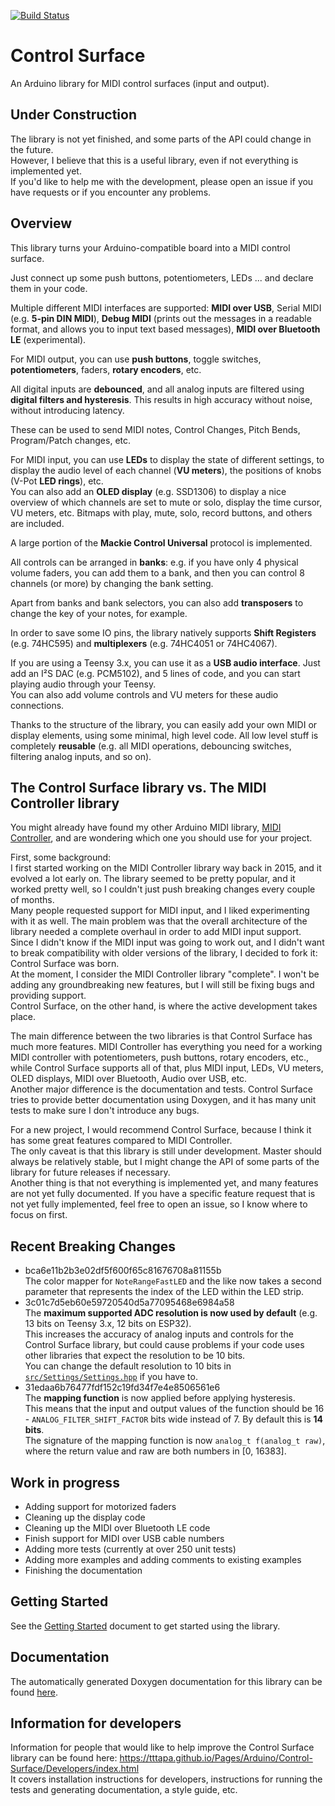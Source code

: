 [![Build Status](https://travis-ci.org/tttapa/Control-Surface.svg?branch=master)](https://travis-ci.org/tttapa/Control-Surface)

# Control Surface

An Arduino library for MIDI control surfaces (input and output).

## Under Construction

The library is not yet finished, and some parts of the API could change in the future.  
However, I believe that this is a useful library, even if not everything is 
implemented yet.  
If you'd like to help me with the development, please open an issue if you have requests 
or if you encounter any problems.

## Overview

This library turns your Arduino-compatible board into a MIDI control surface.  

Just connect up some push buttons, potentiometers, LEDs ... and declare them in
your code.

Multiple different MIDI interfaces are supported: **MIDI over USB**, Serial MIDI 
(e.g. **5-pin DIN MIDI**), **Debug MIDI** (prints out the messages in a readable
format, and allows you to input text based messages), **MIDI over Bluetooth LE**
(experimental).

For MIDI output, you can use **push buttons**, toggle switches, 
**potentiometers**, faders, **rotary encoders**, etc.

All digital inputs are **debounced**, and all analog inputs are filtered using 
**digital filters and hysteresis**. This results in high accuracy without noise,
without introducing latency.

These can be used to send MIDI notes, Control Changes, Pitch Bends, 
Program/Patch changes, etc.

For MIDI input, you can use **LEDs** to display the state of different settings, 
to display the audio level of each channel (**VU meters**), the positions of knobs 
(V-Pot **LED rings**), etc.  
You can also add an **OLED display** (e.g. SSD1306) to display a nice overview 
of which channels are set to mute or solo, display the time cursor, VU meters,
etc. Bitmaps with play, mute, solo, record buttons, and others are included.  

A large portion of the **Mackie Control Universal** protocol is implemented.

All controls can be arranged in **banks**: e.g. if you have only 4 physical 
volume faders, you can add them to a bank, and then you can control 8 channels 
(or more) by changing the bank setting.

Apart from banks and bank selectors, you can also add **transposers** to change 
the key of your notes, for example.

In order to save some IO pins, the library natively supports **Shift Registers** 
(e.g. 74HC595) and **multiplexers** (e.g. 74HC4051 or 74HC4067).

If you are using a Teensy 3.x, you can use it as a **USB audio interface**. Just
add an I²S DAC (e.g. PCM5102), and 5 lines of code, and you can start playing 
audio through your Teensy.  
You can also add volume controls and VU meters for these audio connections.

Thanks to the structure of the library, you can easily add your own MIDI or 
display elements, using some minimal, high level code. All low level stuff is
completely **reusable** (e.g. all MIDI operations, debouncing switches, 
filtering analog inputs, and so on).

## The Control Surface library vs. The MIDI Controller library

You might already have found my other Arduino MIDI library, [MIDI Controller](https://github.com/tttapa/MIDI_Controller), 
and are wondering which one you should use for your project.

First, some background:  
I first started working on the MIDI Controller library way back in 2015, and it
evolved a lot early on. The library seemed to be pretty popular, and it worked
pretty well, so I couldn't just push breaking changes every couple of months.  
Many people requested support for MIDI input, and I liked experimenting with it
as well. The main problem was that the overall architecture of the library 
needed a complete overhaul in order to add MIDI input support. Since I didn't 
know if the MIDI input was going to work out, and I didn't want to break 
compatibility with older versions of the library, I decided to fork it: Control
Surface was born.  
At the moment, I consider the MIDI Controller library "complete". I won't be 
adding any groundbreaking new features, but I will still be fixing bugs and 
providing support.  
Control Surface, on the other hand, is where the active development takes place.

The main difference between the two libraries is that Control Surface has much
more features. MIDI Controller has everything you need for a working MIDI 
controller with potentiometers, push buttons, rotary encoders, etc., while 
Control Surface supports all of that, plus MIDI input, LEDs, VU meters, OLED 
displays, MIDI over Bluetooth, Audio over USB, etc.  
Another major difference is the documentation and tests. Control Surface tries
to provide better documentation using Doxygen, and it has many unit tests to 
make sure I don't introduce any bugs.

For a new project, I would recommend Control Surface, because I think it has 
some great features compared to MIDI Controller.  
The only caveat is that this library is still under development. Master should 
always be relatively stable, but I might change the API of some parts of the 
library for future releases if necessary.  
Another thing is that not everything is implemented yet, and many features are 
not yet fully documented. If you have a specific feature request that is not yet
fully implemented, feel free to open an issue, so I know where to focus on first.

## Recent Breaking Changes

 - bca6e11b2b3e02df5f600f65c81676708a81155b  
   The color mapper for `NoteRangeFastLED` and the like now takes a second 
   parameter that represents the index of the LED within the LED strip.
 - 3c01c7d5eb60e59720540d5a77095468e6984a58  
   The **maximum supported ADC resolution is now used by default** (e.g. 13 bits
   on Teensy 3.x, 12 bits on ESP32).  
   This increases the accuracy of analog inputs and controls for the Control 
   Surface library, but could cause problems if your code uses other libraries
   that expect the resolution to be 10 bits.  
   You can change the default resolution to 10 bits in 
   [`src/Settings/Settings.hpp`](https://tttapa.github.io/Control-Surface/Doc/Doxygen/db/d02/Settings_8hpp.html#a8db0fcdeeb644f813c9b29211ce0a1ae)
   if you have to.
 - 31edaa6b76477fdf152c19fd34f7e4e8506561e6  
   The **mapping function** is now applied before applying hysteresis.  
   This means that the input and output values of the function should be 
   16 - `ANALOG_FILTER_SHIFT_FACTOR` bits wide instead of 7. By default this is
   **14 bits**.  
   The signature of the mapping function is now `analog_t f(analog_t raw)`, 
   where the return value and raw are both numbers in [0, 16383].

## Work in progress

- Adding support for motorized faders
- Cleaning up the display code
- Cleaning up the MIDI over Bluetooth LE code
- Finish support for MIDI over USB cable numbers
- Adding more tests (currently at over 250 unit tests)
- Adding more examples and adding comments to existing examples
- Finishing the documentation

## Getting Started

See the [Getting Started](https://tttapa.github.io/Control-Surface/Doc/Doxygen/dd/dcc/md_Getting-Started.html)
document to get started using the library.

## Documentation

The automatically generated Doxygen documentation for this library can be found 
[here](https://tttapa.github.io/Control-Surface/Doc/Doxygen/index.html).

## Information for developers

Information for people that would like to help improve the Control Surface library can be found here: <https://tttapa.github.io/Pages/Arduino/Control-Surface/Developers/index.html>  
It covers installation instructions for developers, instructions for running the
tests and generating documentation, a style guide, etc.
